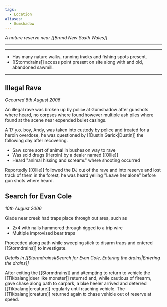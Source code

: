 ```yaml
---
tags:
  - Location
aliases:
  - Gumshadow
---
```

*A nature reserve near [[Brand New South Wales]]* 

---

---
- Has many nature walks, running tracks and fishing spots present.
- [[Stormdrains]] access point present on site along with and old, abandoned sawmill.

---
## Illegal Rave
*Occurred 8th August 2006*

An illegal rave was broken up by police at Gumshadow after gunshots where heard, no corpses where found however multiple ash piles where found at the scene near expended bullet casings.

A 17 y.o. boy, Andy, was taken into custody by police and treated for a heroin overdose, he was questioned by [[Dustin Garick|Dustin]] the following day after recovering.
- Saw some sort of animal in bushes on way to rave
- Was sold drugs (Heroin) by a dealer named [[Ollie]]
- Heard "animal hissing and screams" where shooting occurred

Reportedly [[Ollie]] followed the DJ out of the rave and into reserve and lost track of them in the forest, he was heard yelling "Leave her alone" before gun shots where heard.

## Search for Evan Cole
*10th August 2006*

Glade near creek had traps place through out area, such as
- 2x4 with nails hammered through rigged to a trip wire
- Multiple improvised bear traps

Proceeded along path while sweeping stick to disarm traps and entered [[Stormdrains]] to investigate.

*Details in [[Stormdrains#Search for Evan Cole, Entering the drains|Entering the drains]]*

After exiting the [[Stormdrains]] and attempting to return to vehicle the [[Tikbalang|deer like monster]] returned and, while cautious of firearm, gave chase along path to carpark, a blue heeler arrived and deterred [[Tikbalang|creature]] regularly until reaching vehicle. 
The [[Tikbalang|creature]] returned again to chase vehicle out of reserve at speed.